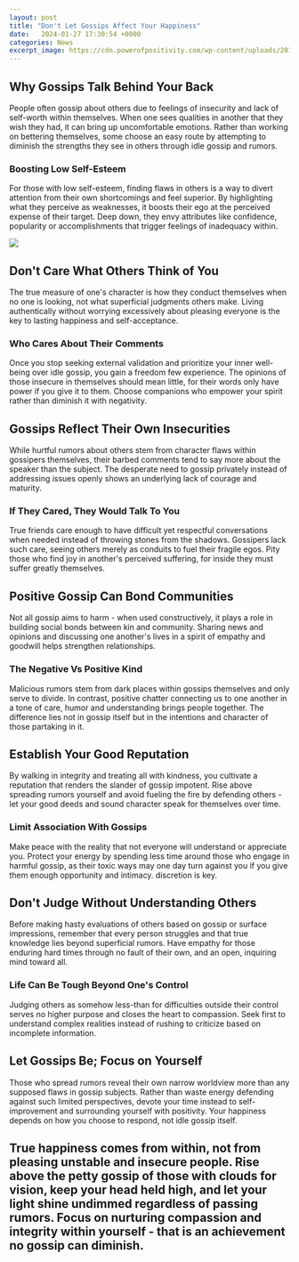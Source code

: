 ```yaml
---
layout: post
title: "Don't Let Gossips Affect Your Happiness"
date:   2024-01-27 17:30:54 +0000
categories: News
excerpt_image: https://cdn.powerofpositivity.com/wp-content/uploads/2016/12/phrase-stop-gossip-immediately.jpg
---
```

## Why Gossips Talk Behind Your Back

People often gossip about others due to feelings of insecurity and lack of self-worth within themselves. When one sees qualities in another that they wish they had, it can bring up uncomfortable emotions. Rather than working on bettering themselves, some choose an easy route by attempting to diminish the strengths they see in others through idle gossip and rumors.

### Boosting Low Self-Esteem

For those with low self-esteem, finding flaws in others is a way to divert attention from their own shortcomings and feel superior. By highlighting what they perceive as weaknesses, it boosts their ego at the perceived expense of their target. Deep down, they envy attributes like confidence, popularity or accomplishments that trigger feelings of inadequacy within.


![](https://cdn.powerofpositivity.com/wp-content/uploads/2016/12/phrase-stop-gossip-immediately.jpg)
## Don't Care What Others Think of You 

The true measure of one's character is how they conduct themselves when no one is looking, not what superficial judgments others make. Living authentically without worrying excessively about pleasing everyone is the key to lasting happiness and self-acceptance. 

### Who Cares About Their Comments

Once you stop seeking external validation and prioritize your inner well-being over idle gossip, you gain a freedom few experience. The opinions of those insecure in themselves should mean little, for their words only have power if you give it to them. Choose companions who empower your spirit rather than diminish it with negativity.

## Gossips Reflect Their Own Insecurities

While hurtful rumors about others stem from character flaws within gossipers themselves, their barbed comments tend to say more about the speaker than the subject. The desperate need to gossip privately instead of addressing issues openly shows an underlying lack of courage and maturity. 

### If They Cared, They Would Talk To You

True friends care enough to have difficult yet respectful conversations when needed instead of throwing stones from the shadows. Gossipers lack such care, seeing others merely as conduits to fuel their fragile egos. Pity those who find joy in another's perceived suffering, for inside they must suffer greatly themselves.

## Positive Gossip Can Bond Communities

Not all gossip aims to harm - when used constructively, it plays a role in building social bonds between kin and community. Sharing news and opinions and discussing one another's lives in a spirit of empathy and goodwill helps strengthen relationships.

### The Negative Vs Positive Kind 

Malicious rumors stem from dark places within gossips themselves and only serve to divide. In contrast, positive chatter connecting us to one another in a tone of care, humor and understanding brings people together. The difference lies not in gossip itself but in the intentions and character of those partaking in it.

## Establish Your Good Reputation  

By walking in integrity and treating all with kindness, you cultivate a reputation that renders the slander of gossip impotent. Rise above spreading rumors yourself and avoid fueling the fire by defending others - let your good deeds and sound character speak for themselves over time.

### Limit Association With Gossips

Make peace with the reality that not everyone will understand or appreciate you. Protect your energy by spending less time around those who engage in harmful gossip, as their toxic ways may one day turn against you if you give them enough opportunity and intimacy. discretion is key.

## Don't Judge Without Understanding Others

Before making hasty evaluations of others based on gossip or surface impressions, remember that every person struggles and that true knowledge lies beyond superficial rumors. Have empathy for those enduring hard times through no fault of their own, and an open, inquiring mind toward all. 

### Life Can Be Tough Beyond One's Control
Judging others as somehow less-than for difficulties outside their control serves no higher purpose and closes the heart to compassion. Seek first to understand complex realities instead of rushing to criticize based on incomplete information.

## Let Gossips Be; Focus on Yourself   

Those who spread rumors reveal their own narrow worldview more than any supposed flaws in gossip subjects. Rather than waste energy defending against such limited perspectives, devote your time instead to self-improvement and surrounding yourself with positivity. Your happiness depends on how you choose to respond, not idle gossip itself.

## True happiness comes from within, not from pleasing unstable and insecure people. Rise above the petty gossip of those with clouds for vision, keep your head held high, and let your light shine undimmed regardless of passing rumors. Focus on nurturing compassion and integrity within yourself - that is an achievement no gossip can diminish.